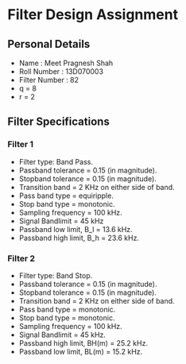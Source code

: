 # Filter Design Assignment

## Personal Details 
* Name : Meet Pragnesh Shah
* Roll Number : 13D070003
* Filter Number : 82
* q = 8
* r = 2 

## Filter Specifications

### Filter 1 
* Filter type: Band Pass.
* Passband tolerance = 0.15 (in magnitude).
* Stopband tolerance = 0.15 (in magnitude).
* Transition band = 2 KHz on either side of band.
* Pass band type = equiripple.
* Stop band type = monotonic.
* Sampling frequency = 100 kHz.
* Signal Bandlimit = 45 kHz
* Passband low limit, B_l = 13.6 kHz.
* Passband high limit, B_h = 23.6 kHz.

### Filter 2
* Filter type: Band Stop.
* Passband tolerance = 0.15 (in magnitude).
* Stopband tolerance = 0.15 (in magnitude).
* Transition band = 2 KHz on either side of band.
* Pass band type = monotonic.
* Stop band type = monotonic.
* Sampling frequency = 100 kHz.
* Signal Bandlimit = 45 kHz.
* Passband high limit, BH(m) = 25.2 kHz.
* Passband low limit, BL(m) = 15.2 kHz.